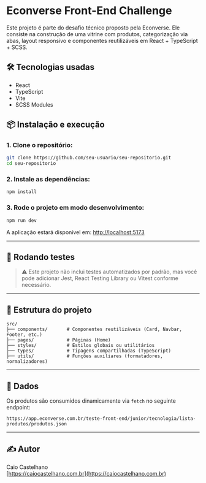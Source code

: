 # Econverse Front-End Challenge

Este projeto é parte do desafio técnico proposto pela Econverse. Ele consiste na construção de uma vitrine com produtos, categorização via abas, layout responsivo e componentes reutilizáveis em React + TypeScript + SCSS.

## 🛠️ Tecnologias usadas

- React
- TypeScript
- Vite
- SCSS Modules

## 📦 Instalação e execução

### 1. Clone o repositório:

```bash
git clone https://github.com/seu-usuario/seu-repositorio.git
cd seu-repositorio
```

### 2. Instale as dependências:

```bash
npm install
```

### 3. Rode o projeto em modo desenvolvimento:

```bash
npm run dev
```

A aplicação estará disponível em: [http://localhost:5173](http://localhost:5173)

---

## 🧪 Rodando testes

> ⚠️ Este projeto não inclui testes automatizados por padrão, mas você pode adicionar Jest, React Testing Library ou Vitest conforme necessário.

---

## 🧱 Estrutura do projeto

```
src/
├── components/       # Componentes reutilizáveis (Card, Navbar, Footer, etc.)
├── pages/            # Páginas (Home)
├── styles/           # Estilos globais ou utilitários
├── types/            # Tipagens compartilhadas (TypeScript)
├── utils/            # Funções auxiliares (formatadores, normalizadores)
```

---

## 📂 Dados

Os produtos são consumidos dinamicamente via `fetch` no seguinte endpoint:

```
https://app.econverse.com.br/teste-front-end/junior/tecnologia/lista-produtos/produtos.json
```

---

## ✍️ Autor

Caio Castelhano  
[https://caiocastelhano.com.br](https://caiocastelhano.com.br)